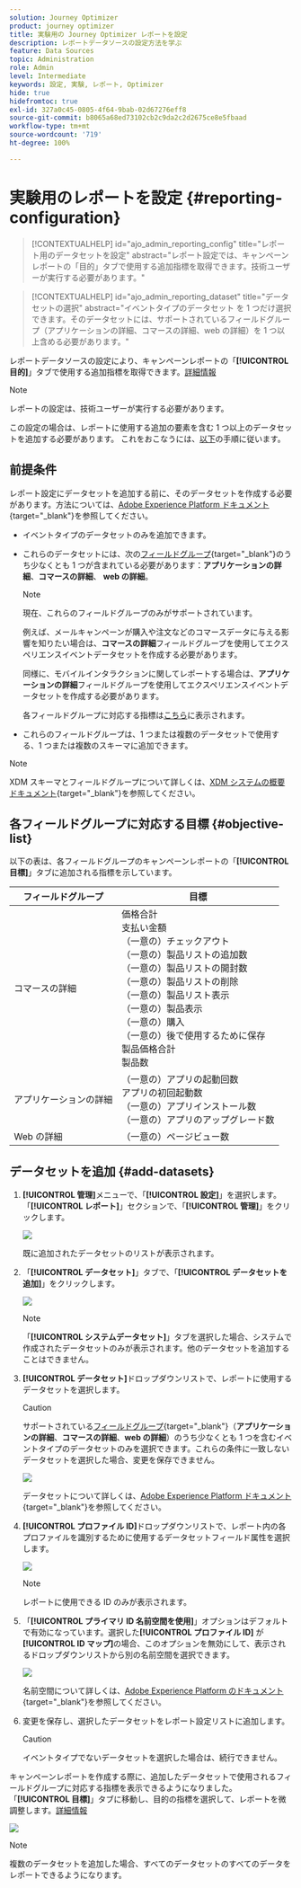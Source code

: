 ```yaml
---
solution: Journey Optimizer
product: journey optimizer
title: 実験用の Journey Optimizer レポートを設定
description: レポートデータソースの設定方法を学ぶ
feature: Data Sources
topic: Administration
role: Admin
level: Intermediate
keywords: 設定, 実験, レポート, Optimizer
hide: true
hidefromtoc: true
exl-id: 327a0c45-0805-4f64-9bab-02d67276eff8
source-git-commit: b8065a68ed73102cb2c9da2c2d2675ce8e5fbaad
workflow-type: tm+mt
source-wordcount: '719'
ht-degree: 100%

---
```


# 実験用のレポートを設定 {#reporting-configuration}

>[!CONTEXTUALHELP]
>id="ajo_admin_reporting_config"
>title="レポート用のデータセットを設定"
>abstract="レポート設定では、キャンペーンレポートの「目的」タブで使用する追加指標を取得できます。技術ユーザーが実行する必要があります。"

>[!CONTEXTUALHELP]
>id="ajo_admin_reporting_dataset"
>title="データセットの選択"
>abstract="イベントタイプのデータセット を 1 つだけ選択できます。そのデータセットには、サポートされているフィールドグループ（アプリケーションの詳細、コマースの詳細、web の詳細）を 1 つ以上含める必要があります。"

<!--The reporting data source configuration allows you to define a connection to a system in order to retrieve additional information that will be used in your reports.-->

レポートデータソースの設定により、キャンペーンレポートの「**[!UICONTROL 目的]**」タブで使用する追加指標を取得できます。[詳細情報](content-experiment.md#objectives-global)

>[!NOTE]
>
>レポートの設定は、技術ユーザーが実行する必要があります。<!--Rights?-->

この設定の場合は、レポートに使用する追加の要素を含む 1 つ以上のデータセットを追加する必要があります。 これをおこなうには、[以下](#add-datasets)の手順に従います。

<!--
➡️ [Discover this feature in video](#video)
-->

## 前提条件


レポート設定にデータセットを追加する前に、そのデータセットを作成する必要があります。方法については、[Adobe Experience Platform ドキュメント](https://experienceleague.adobe.com/docs/experience-platform/catalog/datasets/user-guide.html?lang=ja#create){target="_blank"}を参照してください。

* イベントタイプのデータセットのみを追加できます。

* これらのデータセットには、次の[フィールドグループ](https://experienceleague.adobe.com/docs/experience-platform/xdm/tutorials/create-schema-ui.html?lang=ja#field-group){target="_blank"}のうち少なくとも 1 つが含まれている必要があります：**アプリケーションの詳細**、**コマースの詳細**、 **web の詳細**。

   >[!NOTE]
   >
   >現在、これらのフィールドグループのみがサポートされています。

   例えば、メールキャンペーンが購入や注文などのコマースデータに与える影響を知りたい場合は、**コマースの詳細**&#x200B;フィールドグループを使用してエクスペリエンスイベントデータセットを作成する必要があります。

   同様に、モバイルインタラクションに関してレポートする場合は、**アプリケーションの詳細**&#x200B;フィールドグループを使用してエクスペリエンスイベントデータセットを作成する必要があります。

   各フィールドグループに対応する指標は[こちら](#objective-list)に表示されます。

* これらのフィールドグループは、1 つまたは複数のデータセットで使用する、1 つまたは複数のスキーマに追加できます。

>[!NOTE]
>
>XDM スキーマとフィールドグループについて詳しくは、[XDM システムの概要ドキュメント](https://experienceleague.adobe.com/docs/experience-platform/xdm/home.html?lang=ja){target="_blank"}を参照してください。

## 各フィールドグループに対応する目標 {#objective-list}

以下の表は、各フィールドグループのキャンペーンレポートの「**[!UICONTROL 目標]**」タブに追加される指標を示しています。

| フィールドグループ | 目標 |
|--- |--- |
| コマースの詳細 | 価格合計<br>支払い金額<br>（一意の）チェックアウト<br>（一意の）製品リストの追加数<br>（一意の）製品リストの開封数<br>（一意の）製品リストの削除<br>（一意の）製品リスト表示<br>（一意の）製品表示<br>（一意の）購入<br>（一意の）後で使用するために保存<br>製品価格合計<br>製品数 |
| アプリケーションの詳細 | （一意の）アプリの起動回数<br>アプリの初回起動数<br>（一意の）アプリインストール数<br>（一意の）アプリのアップグレード数 |
| Web の詳細 | （一意の）ページビュー数 |

## データセットを追加 {#add-datasets}

1. **[!UICONTROL 管理]**&#x200B;メニューで、「**[!UICONTROL 設定]**」を選択します。「**[!UICONTROL レポート]**」セクションで、「**[!UICONTROL 管理]**」をクリックします。

   ![](assets/reporting-config-menu.png)

   既に追加されたデータセットのリストが表示されます。

1. 「**[!UICONTROL データセット]**」タブで、「**[!UICONTROL データセットを追加]**」をクリックします。

   ![](assets/reporting-config-add.png)

   >[!NOTE]
   >
   >「**[!UICONTROL システムデータセット]**」タブを選択した場合、システムで作成されたデータセットのみが表示されます。他のデータセットを追加することはできません。

1. **[!UICONTROL データセット]**&#x200B;ドロップダウンリストで、レポートに使用するデータセットを選択します。

   >[!CAUTION]
   >
   >サポートされている[フィールドグループ](https://experienceleague.adobe.com/docs/experience-platform/xdm/tutorials/create-schema-ui.html?lang=ja#field-group){target="_blank"}（**アプリケーションの詳細**、**コマースの詳細**、**web の詳細**）のうち少なくとも 1 つを含むイベントタイプのデータセットのみを選択できます。これらの条件に一致しないデータセットを選択した場合、変更を保存できません。

   ![](assets/reporting-config-datasets.png)

   データセットについて詳しくは、[Adobe Experience Platform ドキュメント](https://experienceleague.adobe.com/docs/experience-platform/catalog/datasets/user-guide.html?lang=ja){target="_blank"}を参照してください。

1. **[!UICONTROL プロファイル ID]**&#x200B;ドロップダウンリストで、レポート内の各プロファイルを識別するために使用するデータセットフィールド属性を選択します。

   ![](assets/reporting-config-profile-id.png)

   >[!NOTE]
   >
   >レポートに使用できる ID のみが表示されます。

1. 「**[!UICONTROL プライマリ ID 名前空間を使用]**」オプションはデフォルトで有効になっています。選択した&#x200B;**[!UICONTROL プロファイル ID]** が **[!UICONTROL ID マップ]**&#x200B;の場合、このオプションを無効にして、表示されるドロップダウンリストから別の名前空間を選択できます。

   ![](assets/reporting-config-namespace.png)

   名前空間について詳しくは、[Adobe Experience Platform のドキュメント](https://experienceleague.adobe.com/docs/experience-platform/identity/namespaces.html?lang=ja){target="_blank"}を参照してください。

1. 変更を保存し、選択したデータセットをレポート設定リストに追加します。

   >[!CAUTION]
   >
   >イベントタイプでないデータセットを選択した場合は、続行できません。

キャンペーンレポートを作成する際に、追加したデータセットで使用されるフィールドグループに対応する指標を表示できるようになりました。「**[!UICONTROL 目標]**」タブに移動し、目的の指標を選択して、レポートを微調整します。[詳細情報](content-experiment.md#objectives-global)

![](assets/reporting-config-objectives.png)

>[!NOTE]
>
>複数のデータセットを追加した場合、すべてのデータセットのすべてのデータをレポートできるようになります。

<!--
## How-to video {#video}

Understand how to configure Experience Platform reporting data sources.

>[!VIDEO]()
-->
